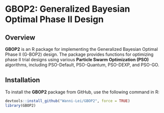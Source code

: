 # GBOP2: Generalized Bayesian Optimal Phase II Design

## Overview

**GBOP2** is an R package for implementing the Generalized Bayesian Optimal Phase II (G-BOP2) design. The package provides functions for optimizing phase II trial designs using various **Particle Swarm Optimization (PSO)** algorithms, including PSO-Default, PSO-Quantum, PSO-DEXP, and PSO-GO.

## Installation

To install the **GBOP2** package from GitHub, use the following command in R:

```r
devtools::install_github("Wanni-Lei/GBOP2", force = TRUE)
library(GBOP2)
